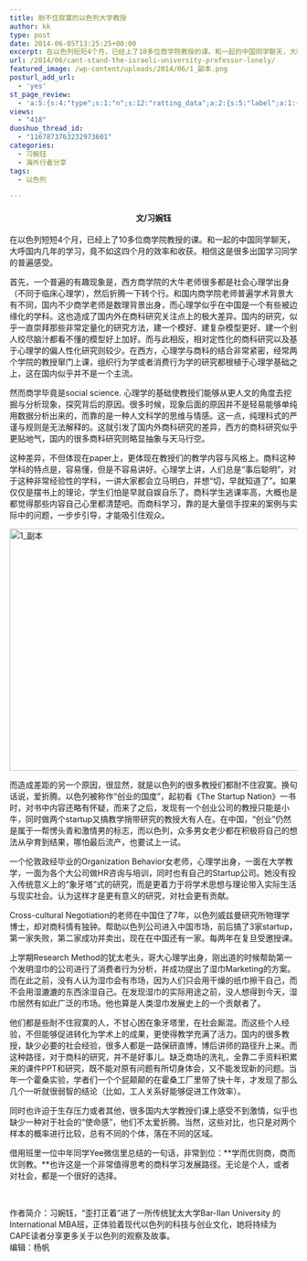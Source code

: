```yaml
---
title: 耐不住寂寞的以色列大学教授
author: kk
type: post
date: 2014-06-05T13:25:25+00:00
excerpt: 在以色列短短4个月，已经上了10多位商学院教授的课。和一起的中国同学聊天，大呼国内几年的学习，竟不如这四个月的效率和收获。相信这是很多出国学习同学的普遍感受。
url: /2014/06/cant-stand-the-israeli-university-professor-lonely/
featured_image: /wp-content/uploads/2014/06/1_副本.png
posturl_add_url:
  - 'yes'
st_page_review:
  - 'a:5:{s:4:"type";s:1:"n";s:12:"ratting_data";a:2:{s:5:"label";a:1:{i:0;s:0:"";}s:5:"score";a:1:{i:0;s:1:"0";}}s:7:"postion";s:2:"tl";s:5:"title";s:0:"";s:11:"score_label";s:0:"";}'
views:
  - "418"
duoshuo_thread_id:
  - "1167873763232973601"
categories:
  - 习婉钰
  - 海外行者分享
tags:
  - 以色列

---
```

<h4 style="text-align: center;">
  文/<strong>习婉钰</strong>
</h4>

在以色列短短4个月，已经上了10多位商学院教授的课。和一起的中国同学聊天，大呼国内几年的学习，竟不如这四个月的效率和收获。相信这是很多出国学习同学的普遍感受。

首先，一个普遍的有趣现象是，西方商学院的大牛老师很多都是社会心理学出身（不同于临床心理学），然后折腾一下转个行。和国内商学院老师普遍学术背景大有不同，国内不少商学老师是数理背景出身，而心理学似乎在中国是一个有些被边缘化的学科。这也造成了国内外在商科研究关注点上的极大差异。国内的研究，似乎一直崇拜那些非常定量化的研究方法，建一个模好、建复杂模型更好、建一个别人绞尽脑汁都看不懂的模型好上加好。而与此相反，相对定性化的商科研究以及基于心理学的偏人性化研究则较少。在西方，心理学与商科的结合非常紧密，经常两个学院的教授窜门上课，组织行为学或者消费行为学的研究都根植于心理学基础之上，这在国内似乎并不是一个主流。

然而商学毕竟是social science. 心理学的基础使教授们能够从更人文的角度去挖掘与分析现象，探究背后的原因。很多时候，现象后面的原因并不是轻易能够单纯用数据分析出来的，而靠的是一种人文科学的思维与情感。这一点，纯理科式的严谨与规则是无法解释的。这就引发了国内外商科研究的差异，西方的商科研究似乎更贴地气，国内的很多商科研究则略显抽象与天马行空。

这种差异，不但体现在paper上，更体现在教授们的教学内容与风格上。商科这种学科的特点是，容易懂，但是不容易讲好。心理学上讲，人们总是“事后聪明”，对于这种非常经验性的学科，一讲大家都会立马明白，并想“切，早就知道了”。如果仅仅是摆书上的理论，学生们怕是早就自娱自乐了。商科学生逃课率高，大概也是都觉得那些内容自己心里都清楚吧。而商科学习，靠的是大量信手捏来的案例与实际中的问题，一步步引导，才能吸引住观众。

[<img class="aligncenter wp-image-9161 size-full" src="http://hicape.com/wp-content/uploads/2014/06/1_副本.png" alt="1_副本" width="691" height="424" srcset="http://hicape.com/wp-content/uploads/2014/06/1_副本.png 691w, http://hicape.com/wp-content/uploads/2014/06/1_副本-300x184.png 300w" sizes="(max-width: 691px) 100vw, 691px" />][1]

而造成差距的另一个原因，很显然，就是以色列的很多教授们都耐不住寂寞。换句话说，爱折腾。以色列被称作“创业的国度”，起初看《The Startup Nation》一书时，对书中内容还略有怀疑，而来了之后，发现有一个创业公司的教授只能是小牛，同时做两个startup又搞教学捎带研究的教授大有人在。在中国，“创业”仍然是属于一帮愣头青和激情男的标志，而以色列，众多男女老少都在积极将自己的想法从孕育到结果，哪怕最后流产，也要试上一试。

一个伦敦政经毕业的Organization Behavior女老师，心理学出身，一面在大学教学，一面为各个大公司做HR咨询与培训，同时也有自己的Startup公司。她没有投入传统意义上的“象牙塔”式的研究，而是更着力于将学术思想与理论带入实际生活与现实社会。认为这样才是更有意义的研究，对社会更有贡献。

Cross-cultural Negotiation的老师在中国住了7年，以色列威兹曼研究所物理学博士，却对商科情有独钟。帮助以色列公司进入中国市场，前后搞了3家startup，第一家失败，第二家成功并卖出，现在在中国还有一家。每两年在复旦受邀授课。

上学期Research Method的犹太老头，哥大心理学出身，刚出道的时候帮助第一个发明湿巾的公司进行了消费者行为分析，并成功提出了湿巾Marketing的方案。而在此之前，没有人认为湿巾会有市场，因为人们只会用干燥的纸巾擦干自己，而不会用湿漉漉的东西涂湿自己。在发现湿巾的实际用途之前，没人想得到今天，湿巾居然有如此广泛的市场。他也算是人类湿巾发展史上的一个贡献者了。

他们都是些耐不住寂寞的人，不甘心困在象牙塔里，在社会厮混。而这些个人经验，不但能够促进转化为学术上的成果，更使得教学充满了活力。国内的很多教授，缺少必要的社会经验，很多人都是一路保研直博，博后讲师的路径升上来。而这种路径，对于商科的研究，并不是好事儿。缺乏商场的洗礼，全靠二手资料积累来的课件PPT和研究，既不能对原有问题有所切身体会，又不能发现新的问题。当年一个霍桑实验，学者们一个个屁颠颠的在霍桑工厂里带了快十年，才发现了那么几个一听就很弱智的结论（比如，工人关系好能够促进工作效率）。

同时也许迫于生存压力或者其他，很多国内大学教授们课上感受不到激情，似乎也缺少一种对于社会的“使命感”，他们不太爱折腾。当然，这些对比，也只是对两个样本的概率进行比较，总有不同的个体，落在不同的区域。

借用班里一位中年同学Yee微信里总结的一句话，非常到位：**学而优则商，商而优则教。**也许这是一个非常值得思考的商科学习发展路径。无论是个人，或者对社会，都是一个很好的选择。

&nbsp;

作者简介：习婉钰，“歪打正着”进了一所传统犹太大学Bar-Ilan University 的International MBA班，正体验着现代以色列的科技与创业文化，她将持续为CAPE读者分享更多关于以色列的观察及故事。  
编辑：杨帆

&nbsp;

 [1]: http://hicape.com/wp-content/uploads/2014/06/1_副本.png